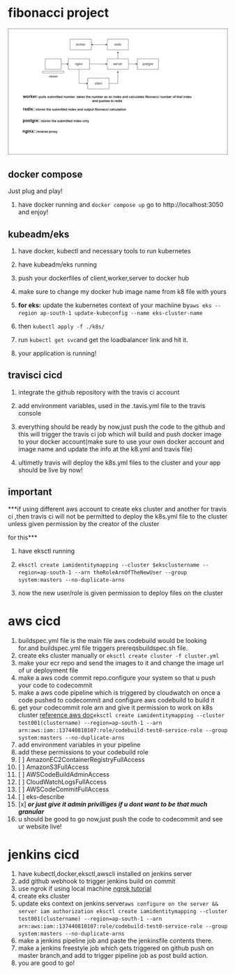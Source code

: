 
  

# **fibonacci project**

![project diagram](https://github.com/aakkiiff/fibonacci-project/blob/master/Project%20Diagram.jpg?raw=true)

## docker compose

  

Just plug and play!

  

1. have docker running and `docker compose up` go to http://localhost:3050 and enjoy!

  

## kubeadm/eks

1. have docker, kubectl and necessary tools to run kubernetes

2. have kubeadm/eks running

3. push your dockerfiles of client,worker,server to docker hub

4. make sure to change my docker hub image name from k8 file with yours

5.  **for eks:** update the kubernetes context of your machiine by`aws eks --region ap-south-1 update-kubeconfig --name eks-cluster-name`

7. then `kubectl apply -f ./k8s/`

8. run `kubectl get svc`and get the loadbalancer link and hit it.

9. your application is running!

  

## travisci cicd

  

1. integrate the github repository with the travis ci account

2. add environment variables, used in the .tavis.yml file to the travis console

3. everything should be ready by now,just push the code to the github and this will trigger the travis ci job which will build and push docker image to your docker account(make sure to use your own docker account and image name and update the info at the k8.yml and travis file)

4. ultimetly travis will deploy the k8s.yml files to the cluster and your app should be live by now!

  

## **important**

  

***if using different aws account to create eks cluster and another for travis ci ,then travis ci will not be permitted to deploy the k8s.yml file to the cluster unless given permission by the creator of the cluster

for this***

  

1. have eksctl running

2.  `eksctl create iamidentitymapping --cluster $eksclustername --region=ap-south-1 --arn theRoleArnOfTheNewUser --group system:masters --no-duplicate-arns`

3. now the new user/role is given permission to deploy files on the cluster

# aws cicd

 1. buildspec.yml file is the main file aws codebuild would be looking for.and buildspec.yml file triggers prereqsbuildspec.sh file.
 2. create eks cluster manually or `eksctl create cluster -f cluster.yml`
 3. make your ecr repo and send the images to it and change the image url of ur deployment file
 4. make a aws code commit repo.configure your system so that u push your code to codecommit
 5. make a aws code pipeline which is triggered by cloudwatch on once a code pushed to codecommit and configure aws codebuild to build it
 6. get your codecommit role arn and give it permission to work on k8s cluster [reference aws doc](https://docs.aws.amazon.com/eks/latest/userguide/add-user-role.html)`eksctl create iamidentitymapping --cluster test001(clustername) --region=ap-south-1 --arn arn:aws:iam::137440810107:role/codebuild-test0-service-role --group system:masters --no-duplicate-arns`
 7. add environment variables in your pipeline
 8. add these permissions to your codebuild role
 9. [ ] AmazonEC2ContainerRegistryFullAccess
 10. [ ] AmazonS3FullAccess
 11. [ ] AWSCodeBuildAdminAccess
 12. [ ] CloudWatchLogsFullAccess
 13. [ ] AWSCodeCommitFullAccess
 14. [ ] eks-describe
 15. [x] ***or just give it admin privilliges if u dont want to be that much granular***
 16. u should be good to go now,just push the code to codecommit and see ur website live!

# jenkins cicd

 1. have kubectl,docker,eksctl,awscli installed on jenkins server
 2. add github webhook to trigger jenkins build on commit
 3. use ngrok if using local machine [ngrok tutorial](https://youtu.be/adVWQc8T9qg)
 4. create eks cluster
 5. update eks context on jenkins server`aws configure on the server && server iam authorization eksctl create iamidentitymapping --cluster test001(clustername) --region=ap-south-1 --arn arn:aws:iam::137440810107:role/codebuild-test0-service-role --group system:masters --no-duplicate-arns`
 6. make a jenkins pipeline job and paste the jenkinsfile contents there.
 7. make a jenkins freestyle job which gets triggered on github push on master branch,and add to trigger pipeline job as post build action.
 8. you are good to go!
